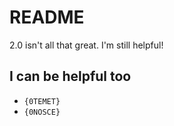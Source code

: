 # README
2.0 isn't all that great. I'm still helpful!

## I can be helpful too
* `{0TEMET}`
* `{0NOSCE}`
